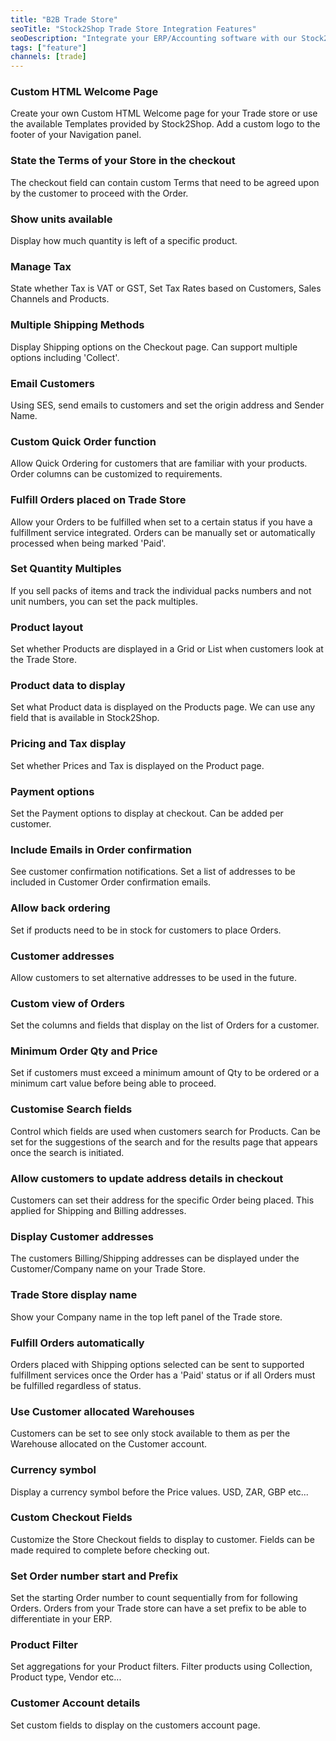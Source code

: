 ```yaml
---
title: "B2B Trade Store"
seoTitle: "Stock2Shop Trade Store Integration Features"
seoDescription: "Integrate your ERP/Accounting software with our Stock2Shop B2B Trade store/Wholesale platform."
tags: ["feature"]
channels: [trade]
---
```


<!-- ***NOT IN USE***

account_invoice
account_statement
address_line1
address_line2
address_line3
email
filter_text_case
group_duplicate_order_items
hmac_shared_secret
industry
login_redirect
phone
qty_limit_upper

-->

<!-- 
welcome_html
logo
-->
### Custom HTML Welcome Page
Create your own Custom HTML Welcome page for your Trade store or use the available Templates provided by Stock2Shop.
Add a custom logo to the footer of your Navigation panel.

<!-- terms -->
### State the Terms of your Store in the checkout
The checkout field can contain custom Terms that need to be agreed upon by the customer to proceed with the Order.

<!-- show_availability_units -->
### Show units available
Display how much quantity is left of a specific product.

<!--
tax_description
tax_rate
tax_rate_shipping
-->
### Manage Tax
State whether Tax is VAT or GST, Set Tax Rates based on Customers, Sales Channels and Products.

<!-- shipping_methods -->
### Multiple Shipping Methods
Display Shipping options on the Checkout page. Can support multiple options including 'Collect'.

<!-- 
send_customer_email
send_customer_email_from
send_customer_email_from_name
-->
### Email Customers 
Using SES, send emails to customers and set the origin address and Sender Name.

<!-- quick_order_columns -->
### Custom Quick Order function
Allow Quick Ordering for customers that are familiar with your products. Order columns can be customized to requirements.

<!-- queue_fulfill_order -->
### Fulfill Orders placed on Trade Store
Allow your Orders to be fulfilled when set to a certain status if you have a fulfillment service integrated.
Orders can be manually set or automatically processed when being marked 'Paid'.

<!-- qty_multiples_of -->
### Set Quantity Multiples
If you sell packs of items and track the individual packs numbers and not unit numbers, you can set the pack multiples.

<!-- product_template -->
### Product layout
Set whether Products are displayed in a Grid or List when customers look at the Trade Store.

<!-- product_info_display -->
### Product data to display
Set what Product data is displayed on the Products page. We can use any field that is available in Stock2Shop.

<!--
price_display
price_inclusive
hide_tax
-->
### Pricing and Tax display
Set whether Prices and Tax is displayed on the Product page.

<!-- payment_methods -->
### Payment options
Set the Payment options to display at checkout. Can be added per customer.

<!-- param_email_cc -->
### Include Emails in Order confirmation
See customer confirmation notifications. Set a list of addresses to be included in Customer Order confirmation emails.

<!-- over_order_enabled -->
### Allow back ordering 
Set if products need to be in stock for customers to place Orders.

<!-- manage_customer_address -->
### Customer addresses
Allow customers to set alternative addresses to be used in the future. 

<!--
order_columns
order_view_display
-->
### Custom view of Orders
Set the columns and fields that display on the list of Orders for a customer.

<!--
min_order_amount
minimum_order_qty
-->
### Minimum Order Qty and Price
Set if customers must exceed a minimum amount of Qty to be ordered or a minimum cart value before being able to 
proceed.

<!--
elastic_query_fields
elastic_suggest_fields
-->
### Customise Search fields
Control which fields are used when customers search for Products. Can be set for the suggestions of the search and for the 
results page that appears once the search is initiated.

<!--
edit_billing_address
edit_shipping_address
-->
### Allow customers to update address details in checkout
Customers can set their address for the specific Order being placed. This applied for Shipping and Billing addresses. 

<!--
display_shipping_address 
display_billing_address
-->
### Display Customer addresses
The customers Billing/Shipping addresses can be displayed under the Customer/Company name on your Trade Store.

<!-- display_name -->
### Trade Store display name
Show your Company name in the top left panel of the Trade store.

<!-- default_fulfillmentservice_id -->
### Fulfill Orders automatically
Orders placed with Shipping options selected can be sent to supported fulfillment services once the Order has a 'Paid' 
status or if all Orders must be fulfilled regardless of status. 

<!-- customer_warehouse_override -->
### Use Customer allocated Warehouses
Customers can be set to see only stock available to them as per the Warehouse allocated on the Customer account.

<!-- currency -->
### Currency symbol
Display a currency symbol before the Price values. USD, ZAR, GBP etc...

<!-- checkout_fields -->
### Custom Checkout Fields
Customize the Store Checkout fields to display to customer. Fields can be made required to complete before checking out.

<!-- 
channel_order_code_prefix
channel_order_code_sequence
 -->
### Set Order number start and Prefix
Set the starting Order number to count sequentially from for following Orders. Orders from your Trade store can have a 
set prefix to be able to differentiate in your ERP. 

<!-- aggregations -->
### Product Filter
Set aggregations for your Product filters. Filter products using Collection, Product type, Vendor etc...

<!-- account_display -->
### Customer Account details
Set custom fields to display on the customers account page.
